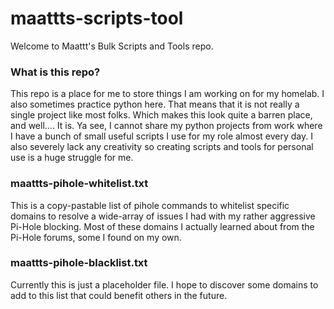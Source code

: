 # maattts-scripts-tool
Welcome to Maattt's Bulk Scripts and Tools repo. 

<h3>What is this repo?</h3>
This repo is a place for me to store things I am working on for my homelab. I also sometimes practice python here. That means that it is not really a single project like most folks. Which makes this look quite a barren place, and well.... It is. Ya see, I cannot share my python projects from work where I have a bunch of small useful scripts I use for my role almost every day. I also severely lack any creativity so creating scripts and tools for personal use is a huge struggle for me.

<h3>maattts-pihole-whitelist.txt</h3>
This is a copy-pastable list of pihole commands to whitelist specific domains to resolve a wide-array of issues I had with my rather aggressive Pi-Hole blocking. Most of these domains I actually learned about from the Pi-Hole forums, some I found on my own. 

<h3>maattts-pihole-blacklist.txt</h3>
Currently this is just a placeholder file. I hope to discover some domains to add to this list that could benefit others in the future. 

